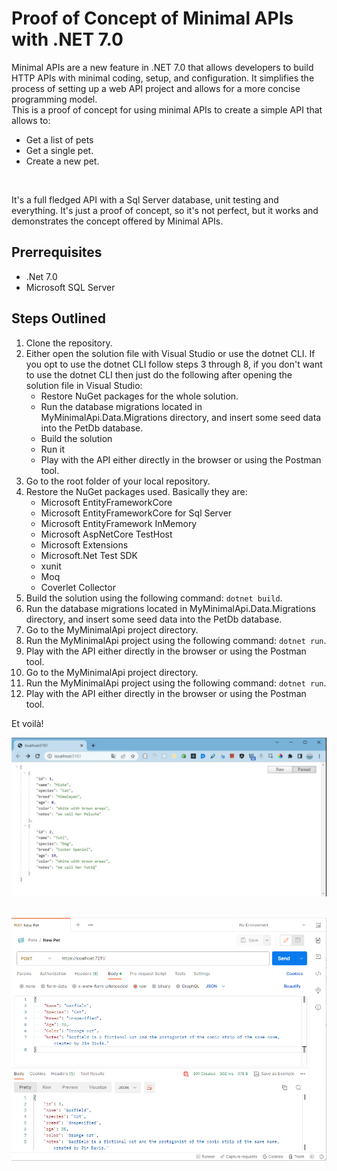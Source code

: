 <h1>Proof of Concept of Minimal APIs with .NET 7.0</h1>
<p>Minimal APIs are a new feature in .NET 7.0 that allows developers to build HTTP APIs with minimal coding, setup, and configuration. It simplifies the process of setting up a web API project and allows for a more concise programming model. <br/>
This is a proof of concept for using minimal APIs to create a simple API that allows to:</p>

- Get a list of pets
- Get a single pet.
- Create a new pet.

<br/>

<p>It's a full fledged API with a Sql Server database, unit testing and everything. It's just a proof of concept, so it's not perfect, but it works and demonstrates the concept offered by Minimal APIs.</p>

<h2>Prerrequisites</h2>

- .Net 7.0
- Microsoft SQL Server

<h2>Steps Outlined</h2>

1. Clone the repository.
2. Either open the solution file with Visual Studio or use the dotnet CLI. If you opt to use the dotnet CLI follow steps 3 through 8, if you don't want to use the dotnet CLI then just do the following after opening the solution file in Visual Studio:
   - Restore NuGet packages for the whole solution.
   - Run the database migrations located in MyMinimalApi.Data.Migrations directory, and insert some seed data into the PetDb database.
   - Build the solution
   - Run it
   - Play with the API either directly in the browser or using the Postman tool.
3. Go to the root folder of your local repository.
4. Restore the NuGet packages used. Basically they are:
   - Microsoft EntityFrameworkCore
   - Microsoft EntityFrameworkCore for Sql Server
   - Microsoft EntityFramework InMemory
   - Microsoft AspNetCore TestHost
   - Microsoft Extensions
   - Microsoft.Net Test SDK
   - xunit
   - Moq
   - Coverlet Collector
5. Build the solution using the following command: `dotnet build`.
6. Run the database migrations located in MyMinimalApi.Data.Migrations directory, and insert some seed data into the PetDb database.
7. Go to the MyMinimalApi project directory.
8. Run the MyMinimalApi project using the following command: `dotnet run`.
9. Play with the API either directly in the browser or using the Postman tool.
10. Go to the MyMinimalApi project directory.
11. Run the MyMinimalApi project using the following command: `dotnet run`.
12. Play with the API either directly in the browser or using the Postman tool.

Et voilà!
<br/>

![Minimal API in the browser](./assets/minimal-apis-poc-browser.png "Minimal API in the browser")
<br/>
<br/>

![Minimal API in Postman](./assets/minimal-apis-poc-postman.png "Minimal API in Postman")
